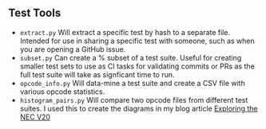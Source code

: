 
## Test Tools

 - `extract.py` Will extract a specific test by hash to a separate file. Intended for use in sharing a specific test with someone, such as when you are opening a GitHub issue.
 - `subset.py` Can create a % subset of a test suite. Useful for creating smaller test sets to use as CI tasks for validating commits or PRs as the full test suite will take as signficant time to run.
 - `opcode_info.py` Will data-mine a test suite and create a CSV file with various opcode statistics.
 - `histogram_pairs.py` Will compare two opcode files from different test suites. I used this to create the diagrams in my blog article [Exploring the NEC V20](https://martypc.blogspot.com/2024/05/exploring-nec-v20-cpu.html)

